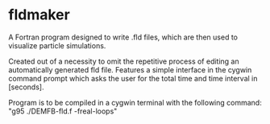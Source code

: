 # fldmaker
A Fortran program designed to write .fld files, which are then used to visualize particle simulations.

Created out of a necessity to omit the repetitive process of editing an automatically generated fld file.
Features a simple interface in the cygwin command prompt which asks the user for the total time and time interval in [seconds].

Program is to be compiled in a cygwin terminal with the following command:
          "g95 ./DEMFB-fld.f -freal-loops"
          
